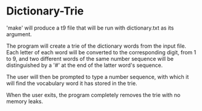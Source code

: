 # Dictionary-Trie

'make' will produce a t9 file that will be run with dictionary.txt as its argument.

The program will create a trie of the dictionary words from the input file. Each letter of each word will be converted to the corresponding digit, from 1 to 9, and two different words of the same number sequence will be distinguished by a '#' at the end of the latter word's sequence.

The user will then be prompted to type a number sequence, with which it will find the vocabulary word it has stored in the trie.

When the user exits, the program completely removes the trie with no memory leaks.
